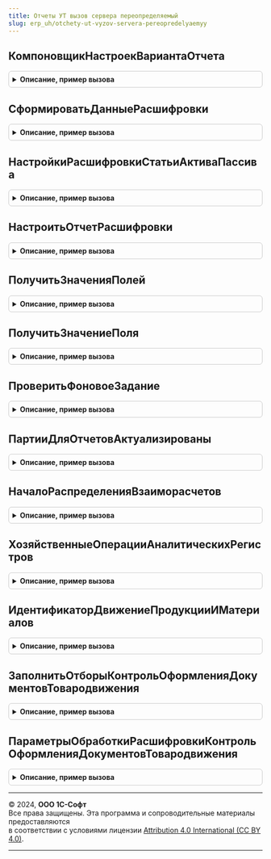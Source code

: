 ```yaml
---
title: Отчеты УТ вызов сервера переопределяемый
slug: erp_uh/otchety-ut-vyzov-servera-pereopredelyaemyy
---
```



## КомпоновщикНастроекВариантаОтчета
<details style="margin: 1em 0; padding: 0.5em; border: 1px solid #ccc; border-radius: 6px;">

<summary style="font-weight: bold; cursor: pointer;">Описание, пример вызова</summary>

```bsl

// Вызывается из модуля ОтчетыУТКлиентПереопределяемый"
//
// Параметры:
// 	СвойстваВариантаОтчета - Структура -:
// 	 *КлючОбъекта - Строка -
// 	 *КлючВарианта - Строка -
// Возвращаемое значение:
// 	КомпоновщикНастроекКомпоновкиДанных, Неопределено - Описание
Функция КомпоновщикНастроекВариантаОтчета(СвойстваВариантаОтчета) Экспорт
```

Пример вызова
```bsl
Результат = ОтчетыУТВызовСервераПереопределяемый.КомпоновщикНастроекВариантаОтчета(СвойстваВариантаОтчета) 
```
</details>

## СформироватьДанныеРасшифровки
<details style="margin: 1em 0; padding: 0.5em; border: 1px solid #ccc; border-radius: 6px;">

<summary style="font-weight: bold; cursor: pointer;">Описание, пример вызова</summary>

```bsl

// Формирует параметры расшифровки для отчета 'ТоварыСИстекающимиСертификатами'.
//
// Параметры:
//	Расшифровка - Произвольный - значение расшифровки точки, серии или значения диаграммы.
//	АдресРасшифровки - Строка - Адрес расшифровки
//
// Возвращаемое значение:
//	Структура - Сформировать данные расшифровки:
//		* ВидНоменклатуры - СправочникСсылка.ВидыНоменклатуры - значение вида номенклатуры.
//		* Номенклатура - СправочникСсылка.Номенклатура - значение поля номенклатуры.
//		* Характеристика - СправочникСсылка.ХарактеристикиНоменклатуры - значение поля характеристики номенклатуры.
//		* Серия - СправочникСсылка.СерииНоменклатуры - значение поля серии номенклатуры.
//		* ТипСертификата - Строка - значение типа сертификата.
//
Функция СформироватьДанныеРасшифровки(Расшифровка, АдресРасшифровки) Экспорт
```

Пример вызова
```bsl
Результат = ОтчетыУТВызовСервераПереопределяемый.СформироватьДанныеРасшифровки(Расшифровка, АдресРасшифровки) 
```
</details>

## НастройкиРасшифровкиСтатьиАктиваПассива
<details style="margin: 1em 0; padding: 0.5em; border: 1px solid #ccc; border-radius: 6px;">

<summary style="font-weight: bold; cursor: pointer;">Описание, пример вызова</summary>

```bsl

// Вызывается для отчета "УправленческийБаланс" возвращеает параметры для открытия контекстного меню
// со списком расшифровочных отчетов
//
// Параметры:
//  КомпоновщикНастроек - КомпоновщикНастроекКомпоновкиДанных
//  Расшифровка - ДанныеРасшифровкиКомпоновкиДанных
//  АдресРасшифровки - Строка
//
// Возвращаемое значение:
//  Структура - Настройки расшифровки статьи актива пассива:
// * Показатель - ПланВидовХарактеристикСсылка.СтатьиАктивовПассивов
// * ОборотноСальдоваяВедомостьАктивовПассивов - Структура -:
// ** ПараметрыСКД - Структура -:
// *** ПериодОтчета - Дата
// *** ВалютаОтчета  - СправочникСсылка.Валюты
// ** Отбор - Структура -
// * МенюОтчетов - СписокЗначений - списко настроек для открытия контекстных отчетов
//
Функция НастройкиРасшифровкиСтатьиАктиваПассива(КомпоновщикНастроек, Расшифровка, АдресРасшифровки) Экспорт
```

Пример вызова
```bsl
Результат = ОтчетыУТВызовСервераПереопределяемый.НастройкиРасшифровкиСтатьиАктиваПассива(КомпоновщикНастроек, Расшифровка, АдресРасшифровки) 
```
</details>

## НастроитьОтчетРасшифровки
<details style="margin: 1em 0; padding: 0.5em; border: 1px solid #ccc; border-radius: 6px;">

<summary style="font-weight: bold; cursor: pointer;">Описание, пример вызова</summary>

```bsl

// Функция переносит настройки вызывающего отчета в настройки отчета расшифровки
//
// Параметры:
//  Параметры - Структура - содержащая ключи:
//   *ИмяОтчета - Строка - Имя метаданных отчета расшифровки
//   *КлючВарианта - Строка - Имя варианта отчета расшифровки
//   *КомпоновщикНастроек - КомпоновщикНастроекКомпоновкиДанных - настроенный компоновщик вызывающего отчета
//   *ПараметрыСКД - Структура - Ключ - ИмяПараметра; Значение - значение параметра
//   *Отбор - Структура - Ключ - ИмяПоля; Значение - ЭлементОтбораКомпоновкиДанных или структура с такими же полями
//   *ПоляРасшифровки - Структура - Ключ - ИмяПоля; Значение - Текущее значение выбранного поля расшифровки.
//
// Возвращаемое значение:
//   КомпоновщикНастроекКомпоновкиДанных - настроенный компоновщик отчета расшифровки.
//
Функция НастроитьОтчетРасшифровки(Знач Параметры) Экспорт
```

Пример вызова
```bsl
Результат = ОтчетыУТВызовСервераПереопределяемый.НастроитьОтчетРасшифровки(Параметры) 
```
</details>

## ПолучитьЗначенияПолей
<details style="margin: 1em 0; padding: 0.5em; border: 1px solid #ccc; border-radius: 6px;">

<summary style="font-weight: bold; cursor: pointer;">Описание, пример вызова</summary>

```bsl

// Получает значения всех вышестоящих группировок
//
// Параметры:
//		СписокПолей - Структура - Ключ имя поля, значение - значение группировочного поля отчета - параметр в который будет помещен список найденных значений
//		КоллекцияЭлементов - ЭлементыРасшифровкиКомпоновкиДанных - коллекция элементов расшифровки отчета (ДанныеРасшифровки.Элементы)
//		Идентификатор - ИдентификаторРасшифровкиКомпоновкиДанных - идентификатор расшифровываемого поля.
//
Процедура ПолучитьЗначенияПолей(СписокПолей, КоллекцияЭлементов, Идентификатор) Экспорт
```

Пример вызова
```bsl
ОтчетыУТВызовСервераПереопределяемый.ПолучитьЗначенияПолей(СписокПолей, КоллекцияЭлементов, Идентификатор) 
```
</details>

## ПолучитьЗначениеПоля
<details style="margin: 1em 0; padding: 0.5em; border: 1px solid #ccc; border-radius: 6px;">

<summary style="font-weight: bold; cursor: pointer;">Описание, пример вызова</summary>

```bsl

// Получает значения полей текущего элемента расшифровки
//
// Параметры:
//		СписокПолей - Структура - Ключ имя поля, значение - значение группировочного поля отчета - параметр в который будет помещен список найденных значений
//		ВыбранноеПоле - ЭлементРасшифровкиКомпоновкиДанныхПоля - элемент расшифровки поля которого необходимо получить.
//
Процедура ПолучитьЗначениеПоля(СписокПолей, ВыбранноеПоле) Экспорт
```

Пример вызова
```bsl
ОтчетыУТВызовСервераПереопределяемый.ПолучитьЗначениеПоля(СписокПолей, ВыбранноеПоле) 
```
</details>

## ПроверитьФоновоеЗадание
<details style="margin: 1em 0; padding: 0.5em; border: 1px solid #ccc; border-radius: 6px;">

<summary style="font-weight: bold; cursor: pointer;">Описание, пример вызова</summary>

```bsl

// Проверяет статус указанного фонового задания.
//
// Параметры:
//  КлючЗадания - Строка - Ключ задания
//
// Возвращаемое значение:
//  Структура - Проверить фоновое задание:
// * ОтмененоИлиНеНайдено - Булево - Флаг, указывающий на то, что фоновое задание было отменено или не найдено по ключу.
// * УспешноВыполнено - Булево - Фоновое задание успешно выполнено.
// * ЕщеВыполняется - Булево - Задание ещё выполняется.
// * ВыполненоСОшибками - Булево - Задание выполнено с ошиками.
// * ТекстОшибки - Строка - Подробно описание ошибки выполнения фонового задания.
Функция ПроверитьФоновоеЗадание(Знач КлючЗадания) Экспорт
```

Пример вызова
```bsl
Результат = ОтчетыУТВызовСервераПереопределяемый.ПроверитьФоновоеЗадание(КлючЗадания) 
```
</details>

## ПартииДляОтчетовАктуализированы
<details style="margin: 1em 0; padding: 0.5em; border: 1px solid #ccc; border-radius: 6px;">

<summary style="font-weight: bold; cursor: pointer;">Описание, пример вызова</summary>

```bsl

// Возвращает признак завершения расчета партий, начатого при формировании отчета.
//
// Параметры:
//	ПараметрыФормы - Структура - параметры запуска расчета партий;
//		ключи структуры см. в АктуализироватьПартииДляОтчетов и в ОтчетыУТКлиентПереопределяемый.ВосстановитьОффлайновыеРасчеты.
// Возвращаемое значение:
//	Булево - признак окончания расчета.
Функция ПартииДляОтчетовАктуализированы(Знач ПараметрыФормы) Экспорт
```

Пример вызова
```bsl
Результат = ОтчетыУТВызовСервераПереопределяемый.ПартииДляОтчетовАктуализированы(ПараметрыФормы) 
```
</details>

## НачалоРаспределенияВзаиморасчетов
<details style="margin: 1em 0; padding: 0.5em; border: 1px solid #ccc; border-radius: 6px;">

<summary style="font-weight: bold; cursor: pointer;">Описание, пример вызова</summary>

```bsl

// Возвращает границу, на которую актуализированы взаиморасчеты.

// Начало распределения взаиморасчетов.
//
// Параметры:
//  КонецРасчета - Дата
//  МассивКлючейПартнеров - Массив - Массив ключей партнеров
//  ИмяРасчета - Строка - Имя расчета
//  НомерЗадания - Число - Номер задания
//
// Возвращаемое значение:
//  см. РаспределениеВзаиморасчетовВызовСервера.НачалоРасчетов
Функция НачалоРаспределенияВзаиморасчетов(КонецРасчета, МассивКлючейПартнеров, ИмяРасчета, НомерЗадания) Экспорт
```

Пример вызова
```bsl
Результат = ОтчетыУТВызовСервераПереопределяемый.НачалоРаспределенияВзаиморасчетов(КонецРасчета, МассивКлючейПартнеров, ИмяРасчета, НомерЗадания) 
```
</details>

## ХозяйственныеОперацииАналитическихРегистров
<details style="margin: 1em 0; padding: 0.5em; border: 1px solid #ccc; border-radius: 6px;">

<summary style="font-weight: bold; cursor: pointer;">Описание, пример вызова</summary>

```bsl

// Возвращает массив хозяйственных операций, которые используются в аналитических регистрах.
//
// Параметры:
//  ИмяРегистра  - Строка - имя регистра как оно задано в метаданных.
//
// Возвращаемое значение:
//   Массив   - массив соответствующих хозяйственных операций.
//
Функция ХозяйственныеОперацииАналитическихРегистров(ИмяРегистра) Экспорт
```

Пример вызова
```bsl
Результат = ОтчетыУТВызовСервераПереопределяемый.ХозяйственныеОперацииАналитическихРегистров(ИмяРегистра) 
```
</details>

## ИдентификаторДвижениеПродукцииИМатериалов
<details style="margin: 1em 0; padding: 0.5em; border: 1px solid #ccc; border-radius: 6px;">

<summary style="font-weight: bold; cursor: pointer;">Описание, пример вызова</summary>

```bsl

// Вызывается для отчета "КонтрольОформленияДокументовТовародвижения"
//
// Возвращаемое значение:
//  Неопределено, СправочникСсылка.ИдентификаторыОбъектовМетаданных, Произвольный, Null, СправочникСсылка.ИдентификаторыОбъектовРасширений - Идентификатор движение продукции и материалов
Функция ИдентификаторДвижениеПродукцииИМатериалов() Экспорт
```

Пример вызова
```bsl
Результат = ОтчетыУТВызовСервераПереопределяемый.ИдентификаторДвижениеПродукцииИМатериалов() 
```
</details>

## ЗаполнитьОтборыКонтрольОформленияДокументовТовародвижения
<details style="margin: 1em 0; padding: 0.5em; border: 1px solid #ccc; border-radius: 6px;">

<summary style="font-weight: bold; cursor: pointer;">Описание, пример вызова</summary>

```bsl

// Вызывается для отчета "КонтрольОформленияДокументовТовародвижения"
//
Процедура ЗаполнитьОтборыКонтрольОформленияДокументовТовародвижения( Экспорт
```

Пример вызова
```bsl
ОтчетыУТВызовСервераПереопределяемый.ЗаполнитьОтборыКонтрольОформленияДокументовТовародвижения();
```
</details>

## ПараметрыОбработкиРасшифровкиКонтрольОформленияДокументовТовародвижения
<details style="margin: 1em 0; padding: 0.5em; border: 1px solid #ccc; border-radius: 6px;">

<summary style="font-weight: bold; cursor: pointer;">Описание, пример вызова</summary>

```bsl

// Вызывается для отчета "КонтрольОформленияДокументовТовародвижения"
//
// Параметры:
//     Расшифровка - Строка
//
// Возвращаемое значение:
//     ОписаниеОбработкиРасшифровкиКомпоновкиДанных
//
Функция ПараметрыОбработкиРасшифровкиКонтрольОформленияДокументовТовародвижения(Расшифровка) Экспорт
```

Пример вызова
```bsl
Результат = ОтчетыУТВызовСервераПереопределяемый.ПараметрыОбработкиРасшифровкиКонтрольОформленияДокументовТовародвижения(Расшифровка) 
```
</details>

---

© 2024, **ООО 1С-Софт**  
Все права защищены. Эта программа и сопроводительные материалы предоставляются  
в соответствии с условиями лицензии [Attribution 4.0 International (CC BY 4.0)](https://creativecommons.org/licenses/by/4.0/legalcode).

---
